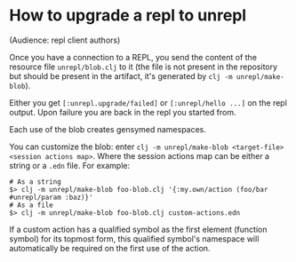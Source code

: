# How to upgrade a repl to unrepl 

(Audience: repl client authors)

Once you have a connection to a REPL, you send the content of the resource file `unrepl/blob.clj` to it (the file is not present in the repository but should be present in the artifact, it's generated by `clj -m unrepl/make-blob`).

Either you get `[:unrepl.upgrade/failed]` or `[:unrepl/hello ...]` on the repl output. Upon failure you are back in the repl you started from.

Each use of the blob creates gensymed namespaces.

You can customize the blob: enter `clj -m unrepl/make-blob <target-file> <session actions map>`. Where the session actions map can be either a string or a `.edn` file. For example:

```
# As a string
$> clj -m unrepl/make-blob foo-blob.clj '{:my.own/action (foo/bar #unrepl/param :baz)}'
# As a file
$> clj -m unrepl/make-blob foo-blob.clj custom-actions.edn
```

If a custom action has a qualified symbol as the first element (function symbol) for its topmost form, this qualified symbol's namespace will automatically be required on the first use of the action.

